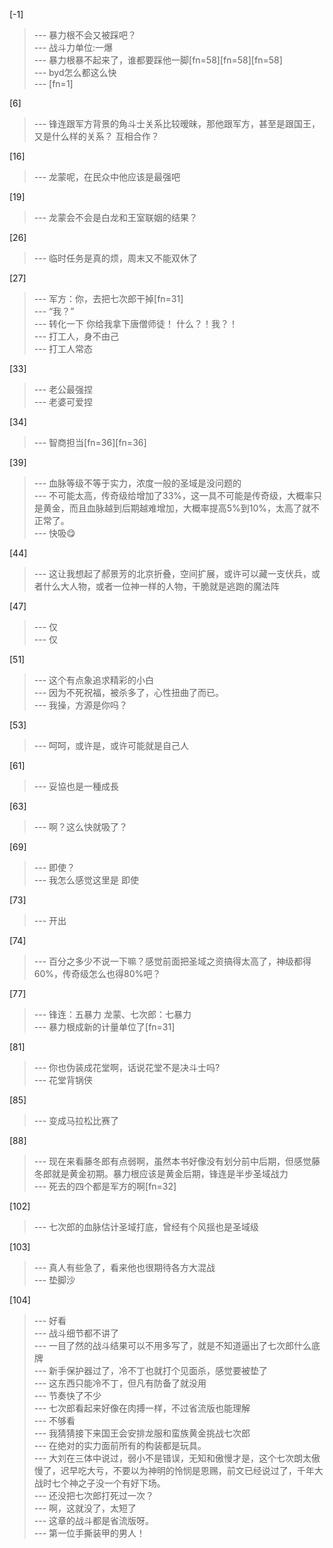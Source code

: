 
[-1] 
>--- 暴力根不会又被踩吧？<br>
>--- 战斗力单位:一爆<br>
>--- 暴力根暴不起来了，谁都要踩他一脚[fn=58][fn=58][fn=58]<br>
>--- byd怎么都这么快<br>
>--- [fn=1]<br>

[6] 
>--- 锋连跟军方背景的角斗士关系比较暧昧，那他跟军方，甚至是跟国王，又是什么样的关系？
互相合作？<br>

[16] 
>--- 龙蒙呢，在民众中他应该是最强吧<br>

[19] 
>--- 龙蒙会不会是白龙和王室联姻的结果？<br>

[26] 
>--- 临时任务是真的烦，周末又不能双休了<br>

[27] 
>--- 军方：你，去把七次郎干掉[fn=31]<br>
>--- “我？”<br>
>--- 转化一下
你给我拿下唐僧师徒！
什么？！我？！<br>
>--- 打工人，身不由己<br>
>--- 打工人常态<br>

[33] 
>--- 老公最强捏<br>
>--- 老婆可爱捏<br>

[34] 
>--- 智商担当[fn=36][fn=36]<br>

[39] 
>--- 血脉等级不等于实力，浓度一般的圣域是没问题的<br>
>--- 不可能太高，传奇级给增加了33%，这一具不可能是传奇级，大概率只是黄金，而且血脉越到后期越难增加，大概率提高5%到10%，太高了就不正常了。<br>
>--- 快吸😋<br>

[44] 
>--- 这让我想起了郝景芳的北京折叠，空间扩展，或许可以藏一支伏兵，或者什么大人物，或者一位神一样的人物，干脆就是逃跑的魔法阵<br>

[47] 
>--- 仅<br>
>--- 仅<br>

[51] 
>--- 这个有点象追求精彩的小白<br>
>--- 因为不死祝福，被杀多了，心性扭曲了而已。<br>
>--- 我操，方源是你吗？<br>

[53] 
>--- 呵呵，或许是，或许可能就是自己人<br>

[61] 
>--- 妥協也是一種成長<br>

[63] 
>--- 啊？这么快就吸了？<br>

[69] 
>--- 即使？<br>
>--- 我怎么感觉这里是
即使<br>

[73] 
>--- 开出<br>

[74] 
>--- 百分之多少不说一下嘛？感觉前面把圣域之资搞得太高了，神级都得60%，传奇级怎么也得80%吧？<br>

[77] 
>--- 锋连：五暴力
龙蒙、七次郎：七暴力<br>
>--- 暴力根成新的计量单位了[fn=31]<br>

[81] 
>--- 你也伪装成花堂啊，话说花堂不是决斗士吗?<br>
>--- 花堂背锅侠<br>

[85] 
>--- 变成马拉松比赛了<br>

[88] 
>--- 现在来看藤冬郎有点弱啊，虽然本书好像没有划分前中后期，但感觉藤冬郎就是黄金初期。暴力根应该是黄金后期，锋连是半步圣域战力<br>
>--- 死去的四个都是军方的啊[fn=32]<br>

[102] 
>--- 七次郎的血脉估计圣域打底，曾经有个风揺也是圣域级<br>

[103] 
>--- 真人有些急了，看来他也很期待各方大混战<br>
>--- 垫脚沙<br>

[104] 
>--- 好看<br>
>--- 战斗细节都不讲了<br>
>--- 一目了然的战斗结果可以不用多写了，就是不知道逼出了七次郎什么底牌<br>
>--- 新手保护器过了，冷不丁也就打个见面杀，感觉要被垫了<br>
>--- 这东西只能冷不丁，但凡有防备了就没用<br>
>--- 节奏快了不少<br>
>--- 七次郎看起来好像在肉搏一样，不过省流版也能理解<br>
>--- 不够看<br>
>--- 我猜猜接下来国王会安排龙服和蛮族黄金挑战七次郎<br>
>--- 在绝对的实力面前所有的构装都是玩具。<br>
>--- 大刘在三体中说过，弱小不是错误，无知和傲慢才是，这个七次朗太傲慢了，迟早吃大亏，不要以为神明的怜悯是恩赐，前文已经说过了，千年大战时七个神之子没一个有好下场。<br>
>--- 还没把七次郎打死过一次？<br>
>--- 啊，这就没了，太短了<br>
>--- 这章的战斗都是省流版呀。<br>
>--- 第一位手撕装甲的男人！<br>
